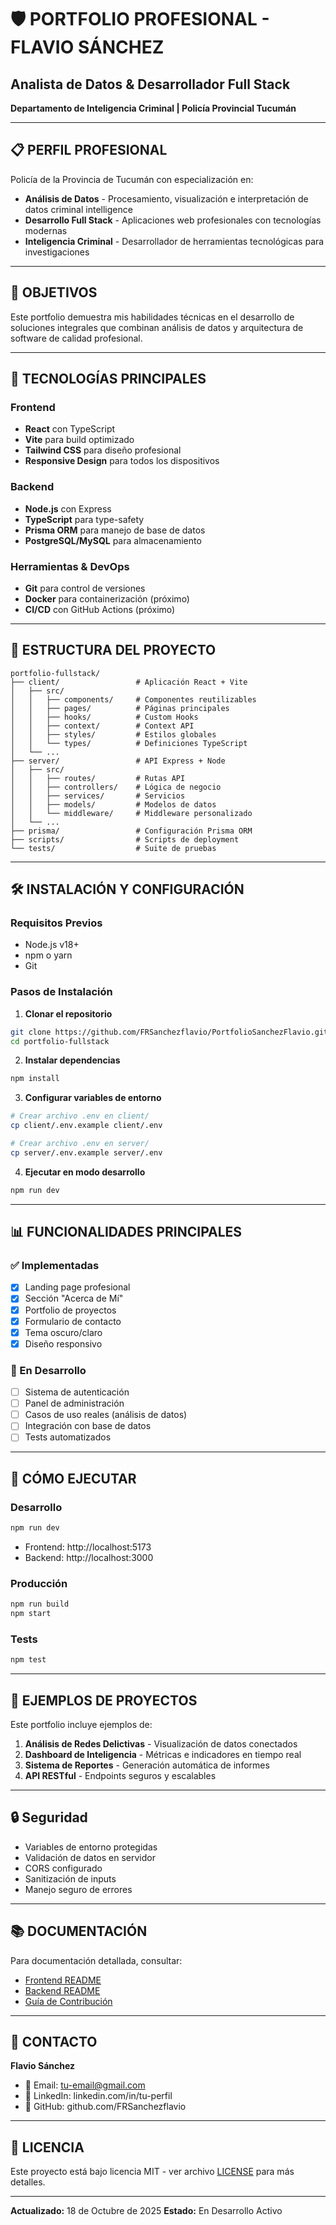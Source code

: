 # 🛡️ PORTFOLIO PROFESIONAL - FLAVIO SÁNCHEZ

## Analista de Datos & Desarrollador Full Stack
**Departamento de Inteligencia Criminal | Policía Provincial Tucumán**

---

## 📋 PERFIL PROFESIONAL

Policía de la Provincia de Tucumán con especialización en:
- **Análisis de Datos** - Procesamiento, visualización e interpretación de datos criminal intelligence
- **Desarrollo Full Stack** - Aplicaciones web profesionales con tecnologías modernas
- **Inteligencia Criminal** - Desarrollador de herramientas tecnológicas para investigaciones

---

## 🎯 OBJETIVOS

Este portfolio demuestra mis habilidades técnicas en el desarrollo de soluciones integrales que combinan análisis de datos y arquitectura de software de calidad profesional.

---

## 🚀 TECNOLOGÍAS PRINCIPALES

### Frontend
- **React** con TypeScript
- **Vite** para build optimizado
- **Tailwind CSS** para diseño profesional
- **Responsive Design** para todos los dispositivos

### Backend
- **Node.js** con Express
- **TypeScript** para type-safety
- **Prisma ORM** para manejo de base de datos
- **PostgreSQL/MySQL** para almacenamiento

### Herramientas & DevOps
- **Git** para control de versiones
- **Docker** para containerización (próximo)
- **CI/CD** con GitHub Actions (próximo)

---

## 📁 ESTRUCTURA DEL PROYECTO

```
portfolio-fullstack/
├── client/                 # Aplicación React + Vite
│   ├── src/
│   │   ├── components/     # Componentes reutilizables
│   │   ├── pages/          # Páginas principales
│   │   ├── hooks/          # Custom Hooks
│   │   ├── context/        # Context API
│   │   ├── styles/         # Estilos globales
│   │   └── types/          # Definiciones TypeScript
│   └── ...
├── server/                 # API Express + Node
│   ├── src/
│   │   ├── routes/         # Rutas API
│   │   ├── controllers/    # Lógica de negocio
│   │   ├── services/       # Servicios
│   │   ├── models/         # Modelos de datos
│   │   └── middleware/     # Middleware personalizado
│   └── ...
├── prisma/                 # Configuración Prisma ORM
├── scripts/                # Scripts de deployment
└── tests/                  # Suite de pruebas
```

---

## 🛠️ INSTALACIÓN Y CONFIGURACIÓN

### Requisitos Previos
- Node.js v18+
- npm o yarn
- Git

### Pasos de Instalación

1. **Clonar el repositorio**
```bash
git clone https://github.com/FRSanchezflavio/PortfolioSanchezFlavio.git
cd portfolio-fullstack
```

2. **Instalar dependencias**
```bash
npm install
```

3. **Configurar variables de entorno**
```bash
# Crear archivo .env en client/
cp client/.env.example client/.env

# Crear archivo .env en server/
cp server/.env.example server/.env
```

4. **Ejecutar en modo desarrollo**
```bash
npm run dev
```

---

## 📊 FUNCIONALIDADES PRINCIPALES

### ✅ Implementadas
- [x] Landing page profesional
- [x] Sección "Acerca de Mí"
- [x] Portfolio de proyectos
- [x] Formulario de contacto
- [x] Tema oscuro/claro
- [x] Diseño responsivo

### 🔄 En Desarrollo
- [ ] Sistema de autenticación
- [ ] Panel de administración
- [ ] Casos de uso reales (análisis de datos)
- [ ] Integración con base de datos
- [ ] Tests automatizados

---

## 🚀 CÓMO EJECUTAR

### Desarrollo
```bash
npm run dev
```
- Frontend: http://localhost:5173
- Backend: http://localhost:3000

### Producción
```bash
npm run build
npm start
```

### Tests
```bash
npm test
```

---

## 📝 EJEMPLOS DE PROYECTOS

Este portfolio incluye ejemplos de:
1. **Análisis de Redes Delictivas** - Visualización de datos conectados
2. **Dashboard de Inteligencia** - Métricas e indicadores en tiempo real
3. **Sistema de Reportes** - Generación automática de informes
4. **API RESTful** - Endpoints seguros y escalables

---

## 🔒 Seguridad

- Variables de entorno protegidas
- Validación de datos en servidor
- CORS configurado
- Sanitización de inputs
- Manejo seguro de errores

---

## 📚 DOCUMENTACIÓN

Para documentación detallada, consultar:
- [Frontend README](./client/README.md)
- [Backend README](./server/README.md)
- [Guía de Contribución](./CONTRIBUTING.md)

---

## 🤝 CONTACTO

**Flavio Sánchez**
- 📧 Email: tu-email@gmail.com
- 💼 LinkedIn: linkedin.com/in/tu-perfil
- 🐙 GitHub: github.com/FRSanchezflavio

---

## 📄 LICENCIA

Este proyecto está bajo licencia MIT - ver archivo [LICENSE](LICENSE) para más detalles.

---

**Actualizado:** 18 de Octubre de 2025
**Estado:** En Desarrollo Activo
